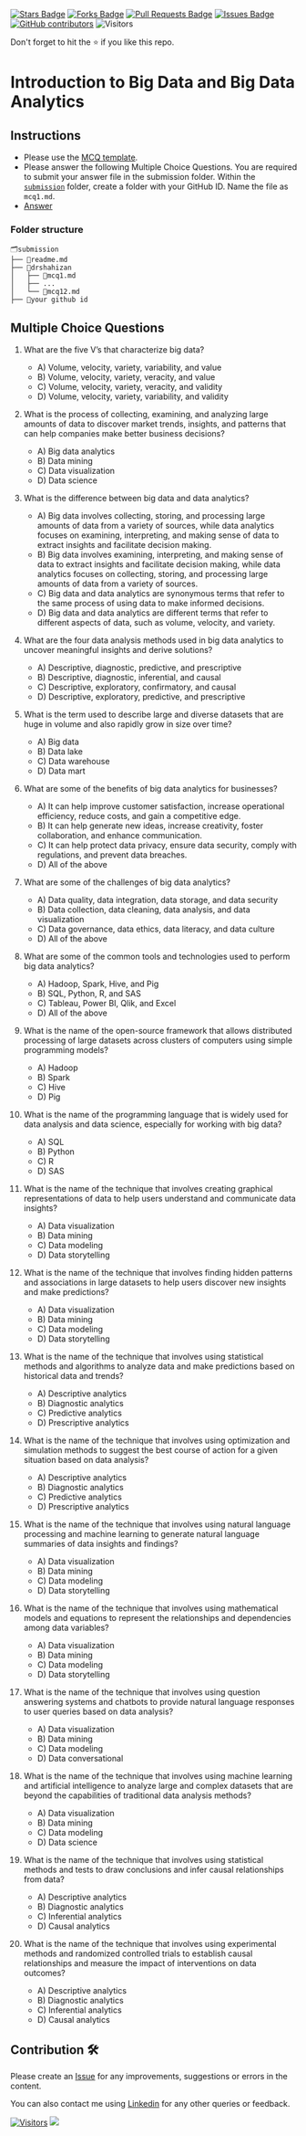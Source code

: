 <a href="https://github.com/drshahizan/BDM/stargazers"><img src="https://img.shields.io/github/stars/drshahizan/BDM" alt="Stars Badge"/></a>
<a href="https://github.com/drshahizan/BDM/network/members"><img src="https://img.shields.io/github/forks/drshahizan/BDM" alt="Forks Badge"/></a>
<a href="https://github.com/drshahizan/BDM/pulls"><img src="https://img.shields.io/github/issues-pr/drshahizan/BDM" alt="Pull Requests Badge"/></a>
<a href="https://github.com/drshahizan/BDM"><img src="https://img.shields.io/github/issues/drshahizan/BDM" alt="Issues Badge"/></a>
<a href="https://github.com/drshahizan/BDM/graphs/contributors"><img alt="GitHub contributors" src="https://img.shields.io/github/contributors/drshahizan/BDM?color=2b9348"></a>
![Visitors](https://api.visitorbadge.io/api/visitors?path=https%3A%2F%2Fgithub.com%2Fdrshahizan%2BDM&labelColor=%23d9e3f0&countColor=%23697689&style=flat)

Don't forget to hit the :star: if you like this repo.

# Introduction to Big Data and Big Data Analytics

## Instructions
- Please use the [MCQ template](temp_mcq.md).
- Please answer the following Multiple Choice Questions. You are required to submit your answer file in the submission folder. Within the [`submission`](../submission/) folder, create a folder with your GitHub ID. Name the file as `mcq1.md`.
- [Answer](https://github.com/drshahizan/)

### Folder structure

```
🗂️submission
├── 📄readme.md
├── 📁drshahizan
│   ├── 📄mcq1.md
│   ├── ...
│   └── 📄mcq12.md
├── 📁your github id
```


## Multiple Choice Questions																																					

1. What are the five V’s that characterize big data?
   - A) Volume, velocity, variety, variability, and value
   - B) Volume, velocity, variety, veracity, and value
   - C) Volume, velocity, variety, veracity, and validity
   - D) Volume, velocity, variety, variability, and validity

2. What is the process of collecting, examining, and analyzing large amounts of data to discover market trends, insights, and patterns that can help companies make better business decisions?
   - A) Big data analytics
   - B) Data mining
   - C) Data visualization
   - D) Data science

3. What is the difference between big data and data analytics?
   - A) Big data involves collecting, storing, and processing large amounts of data from a variety of sources, while data analytics focuses on examining, interpreting, and making sense of data to extract insights and facilitate decision making.
   - B) Big data involves examining, interpreting, and making sense of data to extract insights and facilitate decision making, while data analytics focuses on collecting, storing, and processing large amounts of data from a variety of sources.
   - C) Big data and data analytics are synonymous terms that refer to the same process of using data to make informed decisions.
   - D) Big data and data analytics are different terms that refer to different aspects of data, such as volume, velocity, and variety.

4. What are the four data analysis methods used in big data analytics to uncover meaningful insights and derive solutions?

   - A) Descriptive, diagnostic, predictive, and prescriptive
   - B) Descriptive, diagnostic, inferential, and causal
   - C) Descriptive, exploratory, confirmatory, and causal
   - D) Descriptive, exploratory, predictive, and prescriptive

5. What is the term used to describe large and diverse datasets that are huge in volume and also rapidly grow in size over time?
   - A) Big data
   - B) Data lake
   - C) Data warehouse
   - D) Data mart

6. What are some of the benefits of big data analytics for businesses?

   - A) It can help improve customer satisfaction, increase operational efficiency, reduce costs, and gain a competitive edge.
   - B) It can help generate new ideas, increase creativity, foster collaboration, and enhance communication.
   - C) It can help protect data privacy, ensure data security, comply with regulations, and prevent data breaches.
   - D) All of the above

7. What are some of the challenges of big data analytics?
   - A) Data quality, data integration, data storage, and data security
   - B) Data collection, data cleaning, data analysis, and data visualization
   - C) Data governance, data ethics, data literacy, and data culture
   - D) All of the above

8. What are some of the common tools and technologies used to perform big data analytics?
   - A) Hadoop, Spark, Hive, and Pig
   - B) SQL, Python, R, and SAS
   - C) Tableau, Power BI, Qlik, and Excel
   - D) All of the above

9. What is the name of the open-source framework that allows distributed processing of large datasets across clusters of computers using simple programming models?

   - A) Hadoop
   - B) Spark
   - C) Hive
   - D) Pig

10. What is the name of the programming language that is widely used for data analysis and data science, especially for working with big data?
    - A) SQL
    - B) Python
    - C) R
    - D) SAS

11. What is the name of the technique that involves creating graphical representations of data to help users understand and communicate data insights?
    - A) Data visualization
    - B) Data mining
    - C) Data modeling
    - D) Data storytelling

12. What is the name of the technique that involves finding hidden patterns and associations in large datasets to help users discover new insights and make predictions?
    - A) Data visualization
    - B) Data mining
    - C) Data modeling
    - D) Data storytelling

13. What is the name of the technique that involves using statistical methods and algorithms to analyze data and make predictions based on historical data and trends?

    - A) Descriptive analytics
    - B) Diagnostic analytics
    - C) Predictive analytics
    - D) Prescriptive analytics

14. What is the name of the technique that involves using optimization and simulation methods to suggest the best course of action for a given situation based on data analysis?
    - A) Descriptive analytics
    - B) Diagnostic analytics
    - C) Predictive analytics
    - D) Prescriptive analytics

15. What is the name of the technique that involves using natural language processing and machine learning to generate natural language summaries of data insights and findings?
    - A) Data visualization
    - B) Data mining
    - C) Data modeling
    - D) Data storytelling

16. What is the name of the technique that involves using mathematical models and equations to represent the relationships and dependencies among data variables?
    - A) Data visualization
    - B) Data mining
    - C) Data modeling
    - D) Data storytelling

17. What is the name of the technique that involves using question answering systems and chatbots to provide natural language responses to user queries based on data analysis?
    - A) Data visualization
    - B) Data mining
    - C) Data modeling
    - D) Data conversational

18. What is the name of the technique that involves using machine learning and artificial intelligence to analyze large and complex datasets that are beyond the capabilities of traditional data analysis methods?
    - A) Data visualization
    - B) Data mining
    - C) Data modeling
    - D) Data science

19. What is the name of the technique that involves using statistical methods and tests to draw conclusions and infer causal relationships from data?
    - A) Descriptive analytics
    - B) Diagnostic analytics
    - C) Inferential analytics
    - D) Causal analytics

20. What is the name of the technique that involves using experimental methods and randomized controlled trials to establish causal relationships and measure the impact of interventions on data outcomes?
    - A) Descriptive analytics
    - B) Diagnostic analytics
    - C) Inferential analytics
    - D) Causal analytics

## Contribution 🛠️
Please create an [Issue](https://github.com/drshahizan/BDM/issues) for any improvements, suggestions or errors in the content.

You can also contact me using [Linkedin](https://www.linkedin.com/in/drshahizan/) for any other queries or feedback.

[![Visitors](https://api.visitorbadge.io/api/visitors?path=https%3A%2F%2Fgithub.com%2Fdrshahizan&labelColor=%23697689&countColor=%23555555&style=plastic)](https://visitorbadge.io/status?path=https%3A%2F%2Fgithub.com%2Fdrshahizan)
![](https://hit.yhype.me/github/profile?user_id=81284918)


